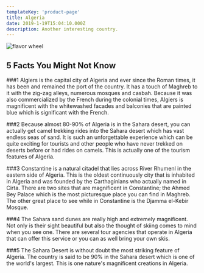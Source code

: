 ```yaml
---
templateKey: 'product-page'
title: Algeria
date: 2019-1-19T15:04:10.000Z
description: Another interesting country.
---
```


![flavor wheel](/img/flags/Algeria_Flag.jpeg)

## 5 Facts You Might Not Know

###1
Algiers is the capital city of Algeria and ever since the Roman times, it has been and remained the port of the country. It has a touch of Maghreb to it with the zig-zag alleys, numerous mosques and casbah. Because it was also commercialized by the French during the colonial times, Algiers is magnificent with the whitewashed facades and balconies that are painted blue which is significant with the French.

###2
Because almost 80-90% of Algeria is in the Sahara desert, you can actually get camel trekking rides into the Sahara desert which has vast endless seas of sand. It is such an unforgettable experience which can be quite exciting for tourists and other people who have never trekked on deserts before or had rides on camels. This is actually one of the tourism features of Algeria.

###3
Constantine is a natural citadel that lies across River Rhumenl in the eastern side of Algeria. This is the oldest continuously city that is inhabited in Algeria and was founded by the Carthaginians who actually named in Cirta. There are two sites that are magnificent in Constantine; the Ahmed Bey Palace which is the most picturesque place you can find in Maghreb. The other great place to see while in Constantine is the Djamma el-Kebir Mosque.

###4
The Sahara sand dunes are really high and extremely magnificent. Not only is their sight beautiful but also the thought of skiing comes to mind when you see one. There are several tour agencies that operate in Algeria that can offer this service or you can as well bring your own skis.

###5
The Sahara Desert is without doubt the most striking feature of Algeria. The country is said to be 90% in the Sahara desert which is one of the world's largest. This is one nature's magnificent creations in Algeria.
